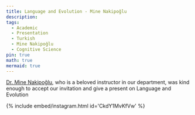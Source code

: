 ```yaml
---
title: Language and Evolution - Mine Nakipoğlu
description:
tags:
  - Academic
  - Presentation
  - Turkish
  - Mine Nakipoğlu
  - Cognitive Science
pin: true
math: true
mermaid: true
---
```


[Dr. Mine Nakipoğlu](https://linguistics.bogazici.edu.tr/mine-nakipoglu), who is a beloved instructor in our department, was kind enough to accept our invitation and give a present on Language and Evolution

{% include embed/instagram.html id='CkdY1MvKfVw' %}
